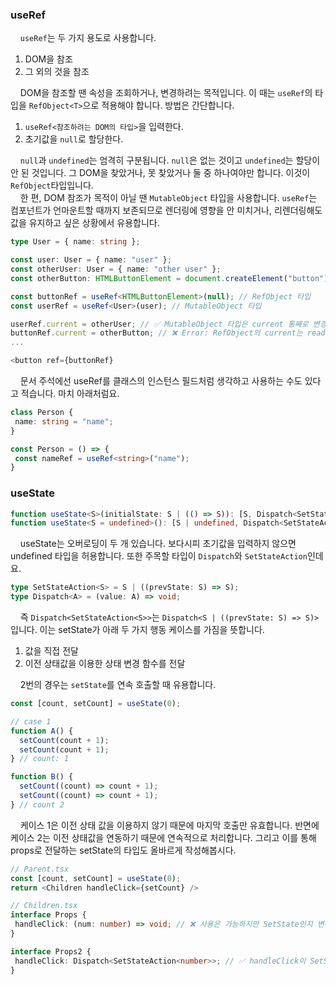 ### useRef

&nbsp;&nbsp;&nbsp;&nbsp;`useRef`는 두 가지 용도로 사용합니다. 

1. DOM을 참조
2. 그 외의 것을 참조

&nbsp;&nbsp;&nbsp;&nbsp;DOM을 참조할 땐 속성을 조회하거나, 변경하려는 목적입니다. 이 때는 `useRef`의 타입을 `RefObject<T>`으로 적용해야 합니다. 방법은 간단합니다. 

1. `useRef<참조하려는 DOM의 타입>`을 입력한다.
2. 초기값을 `null`로 할당한다.

&nbsp;&nbsp;&nbsp;&nbsp;`null`과 `undefined`는 엄격히 구분됩니다. `null`은 없는 것이고 `undefined`는 할당이 안 된 것입니다. 그 DOM을 찾았거나, 못 찾았거나 둘 중 하나여야만 합니다. 이것이 `RefObject`타입입니다.  
&nbsp;&nbsp;&nbsp;&nbsp;한 편, DOM 참조가 목적이 아닐 땐 `MutableObject` 타입을 사용합니다. `useRef`는 컴포넌트가 언마운트할 때까지 보존되므로 렌더링에 영향을 안 미치거나, 리렌더링해도 값을 유지하고 싶은 상황에서 유용합니다.

```typescript
type User = { name: string };

const user: User = { name: "user" };
const otherUser: User = { name: "other user" };
const otherButton: HTMLButtonElement = document.createElement("button");

const buttonRef = useRef<HTMLButtonElement>(null); // RefObject 타입
const userRef = useRef<User>(user); // MutableObject 타입

userRef.current = otherUser; // ✅ MutableObject 타입은 current 통째로 변경이 가능합니다.
buttonRef.current = otherButton; // ❌ Error: RefObject의 current는 read-only입니다.
...

<button ref={buttonRef}
```

&nbsp;&nbsp;&nbsp;&nbsp;문서 주석에선 useRef를 클래스의 인스턴스 필드처럼 생각하고 사용하는 수도 있다고 적습니다. 마치 아래처럼요.

```typescript
class Person {
 name: string = "name";
}

const Person = () => {
 const nameRef = useRef<string>("name");
}
```


### useState

```typescript
function useState<S>(initialState: S | (() => S)): [S, Dispatch<SetStateAction<S>>];
function useState<S = undefined>(): [S | undefined, Dispatch<SetStateAction<S | undefined>>];
```

&nbsp;&nbsp;&nbsp;&nbsp;useState는 오버로딩이 두 개 있습니다. 보다시피 초기값을 입력하지 않으면 undefined 타입을 허용합니다. 또한 주목할 타입이 `Dispatch`와 `SetStateAction`인데요.

```typescript
type SetStateAction<S> = S | ((prevState: S) => S);
type Dispatch<A> = (value: A) => void;
```
&nbsp;&nbsp;&nbsp;&nbsp;즉 `Dispatch<SetStateAction<S>>`는 `Dispatch<S | ((prevState: S) => S)>`입니다. 이는 setState가 아래 두 가지 행동 케이스를 가짐을 뜻합니다.

1. 값을 직접 전달
2. 이전 상태값을 이용한 상태 변경 함수를 전달

&nbsp;&nbsp;&nbsp;&nbsp;2번의 경우는 `setState`를 연속 호출할 때 유용합니다.

```typescript
const [count, setCount] = useState(0);

// case 1
function A() {
  setCount(count + 1);
  setCount(count + 1);
} // count: 1

function B() {
  setCount((count) => count + 1);
  setCount((count) => count + 1);
} // count 2
```

&nbsp;&nbsp;&nbsp;&nbsp;케이스 1은 이전 상태 값을 이용하지 않기 때문에 마지막 호출만 유효합니다. 반면에 케이스 2는 이전 상태값을 연동하기 때문에 연속적으로 처리합니다. 그리고 이를 통해 props로 전달하는 setState의 타입도 올바르게 작성해봅시다.

```typescript
// Parent.tsx
const [count, setCount] = useState(0);
return <Children handleClick={setCount} />

// Children.tsx
interface Props {
 handleClick: (num: number) => void; // ❌ 사용은 가능하지만 SetState인지 변수명으로만 추측해야 합니다.
}

interface Props2 {
 handleClick: Dispatch<SetStateAction<number>>; // ✅ handleClick이 SetState라는 것을 확실하게 명시합니다.
}
```

